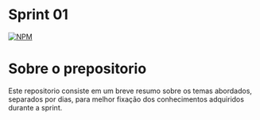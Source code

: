 # Sprint 01 
[![NPM](https://img.shields.io/npm/l/react)](https://github.com/devsuperior/sds1-wmazoni/blob/master/LICENSE) 

# Sobre o prepositorio

Este repositorio consiste em um breve resumo sobre os temas abordados, separados por dias, para melhor 
fixação dos conhecimentos adquiridos durante a sprint.






